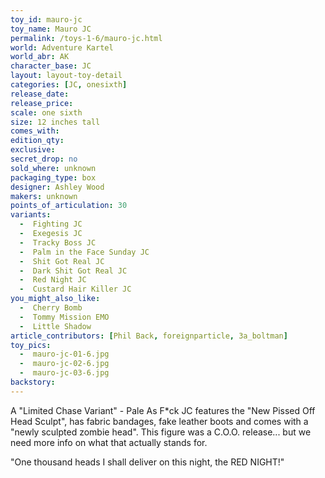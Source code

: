 ```yaml
---
toy_id: mauro-jc
toy_name: Mauro JC
permalink: /toys-1-6/mauro-jc.html
world: Adventure Kartel
world_abr: AK
character_base: JC
layout: layout-toy-detail
categories: [JC, onesixth]
release_date: 
release_price: 
scale: one sixth
size: 12 inches tall
comes_with: 
edition_qty: 
exclusive: 
secret_drop: no
sold_where: unknown
packaging_type: box
designer: Ashley Wood
makers: unknown
points_of_articulation: 30
variants: 
  -  Fighting JC
  -  Exegesis JC
  -  Tracky Boss JC
  -  Palm in the Face Sunday JC
  -  Shit Got Real JC
  -  Dark Shit Got Real JC
  -  Red Night JC
  -  Custard Hair Killer JC
you_might_also_like:
  -  Cherry Bomb
  -  Tommy Mission EMO
  -  Little Shadow   
article_contributors: [Phil Back, foreignparticle, 3a_boltman]
toy_pics: 
  -  mauro-jc-01-6.jpg
  -  mauro-jc-02-6.jpg
  -  mauro-jc-03-6.jpg
backstory:
---
```

A "Limited Chase Variant" - Pale As F*ck JC features the "New Pissed Off Head Sculpt", has fabric bandages, fake leather boots and comes with a "newly sculpted zombie head". This figure was a C.O.O. release... but we need more info on what that actually stands for.

"One thousand heads I shall deliver on this night, the RED NIGHT!"